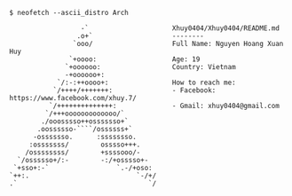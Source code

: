 ```
$ neofetch --ascii_distro Arch

                  -`                     Xhuy0404/Xhuy0404/README.md
                 .o+`                    --------
                `ooo/                    Full Name: Nguyen Hoang Xuan Huy
               `+oooo:                   Age: 19
              `+oooooo:                  Country: Vietnam
              -+oooooo+:                 
            `/:-:++oooo+:                How to reach me:
           `/++++/+++++++:               - Facebook: https://www.facebook.com/xhuy.7/
          `/++++++++++++++:              - Gmail: xhuy0404@gmail.com
         `/+++ooooooooooooo/`            
        ./ooosssso++osssssso+`           
       .oossssso-````/ossssss+`          
      -osssssso.      :ssssssso.         
     :osssssss/        osssso+++.
    /ossssssss/        +ssssooo/-
  `/ossssso+/:-        -:/+osssso+-
 `+sso+:-`                 `.-/+oso:
`++:.                           `-/+/
.`                                 `/

```


<!--
**Xhuy0404/Xhuy0404** is a ✨ _special_ ✨ repository because its `README.md` (this file) appears on your GitHub profile.

Here are some ideas to get you started:

- 🔭 I’m currently working on ...
- 🌱 I’m currently learning ...
- 👯 I’m looking to collaborate on ...
- 🤔 I’m looking for help with ...
- 💬 Ask me about ...
- 📫 How to reach me: ...
- 😄 Pronouns: ...
- ⚡ Fun fact: ...
-->
